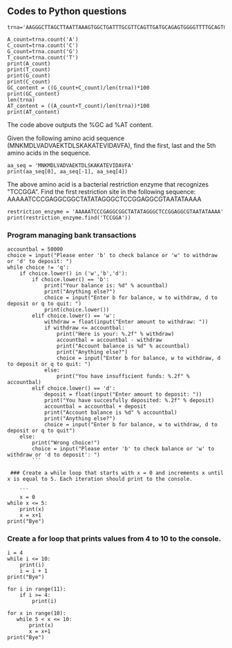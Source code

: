 ## Codes to Python questions

```
trna='AAGGGCTTAGCTTAATTAAAGTGGCTGATTTGCGTTCAGTTGATGCAGAGTGGGGTTTTGCAGTCCTTA'
```

```
A_count=trna.count('A')
C_count=trna.count('C')
G_count=trna.count('G')
T_count=trna.count('T')
print(A_count)
print(T_count)
print(G_count)
print(C_count)
GC_content = ((G_count+C_count)/len(trna))*100
print(GC_content)
len(trna)
AT_content = ((A_count+T_count)/len(trna))*100
print(AT_content)
```
The code above outputs the %GC ad %AT content.

Given the following amino acid sequence (MNKMDLVADVAEKTDLSKAKATEVIDAVFA), find the first, last and the 5th amino acids in the sequence.

```
aa_seq = 'MNKMDLVADVAEKTDLSKAKATEVIDAVFA'
print(aa_seq[0], aa_seq[-1], aa_seq[4])
```

The above amino acid is a bacterial restriction enzyme that recognizes "TCCGGA". Find the first restriction site in the following sequence: AAAAATCCCGAGGCGGCTATATAGGGCTCCGGAGGCGTAATATAAAA

```
restriction_enzyme = 'AAAAATCCCGAGGCGGCTATATAGGGCTCCGGAGGCGTAATATAAAA'
print(restriction_enzyme.find('TCCGGA'))
```
### **Program managing bank transactions**
```
accountbal = 50000
choice = input("Please enter 'b' to check balance or 'w' to withdraw or 'd' to deposit: ")
while choice != 'q':
    if choice.lower() in ('w','b','d'):
        if choice.lower() == 'b':
            print("Your balance is: %d" % acountbal)
            print("Anything else?")
            choice = input("Enter b for balance, w to withdraw, d to deposit or q to quit: ")
            print(choice.lower())
        elif choice.lower() == 'w':
            withdraw = float(input("Enter amount to withdraw: "))
            if withdraw <= accountbal:
                print("Here is your: %.2f" % withdraw)
                accountbal = accountbal - withdraw
                print("Account balance is %d" % accountbal)
                print("Anything else?")
                choice = input("Enter b for balance, w to withdraw, d to deposit or q to quit: ")
            else:
                print("You have insufficient funds: %.2f" % accountbal)
        elif choice.lower() == 'd':
            deposit = float(input("Enter amount to deposit: "))
            print("You have succesfully deposited: %.2f" % deposit)
            accountbal = accountbal + deposit
            print("Account balance is %d" % accountbal)
            print("Anything else?")
            choice = input("Enter b for balance, w to withdraw, d to deposit or q to quit")
    else:
        print("Wrong choice!")
        choice = input("Please enter 'b' to check balance or 'w' to withdraw or 'd to deposit': ")
        ```
      
 ### Create a while loop that starts with x = 0 and increments x until x is equal to 5. Each iteration should print to the console.
 
    ```
    x = 0
while x <= 5:
    print(x)
    x = x+1
print("Bye")
```
### Create a for loop that prints values from 4 to 10 to the console.
```
i = 4
while i <= 10:
    print(i)
    i = i + 1
print("Bye")
```

```
for i in range(11):
    if i >= 4:
        print(i)
 ```
 ```
 for x in range(10):
    while 5 < x <= 10:
        print(x)
        x = x+1
print("Bye")
```
